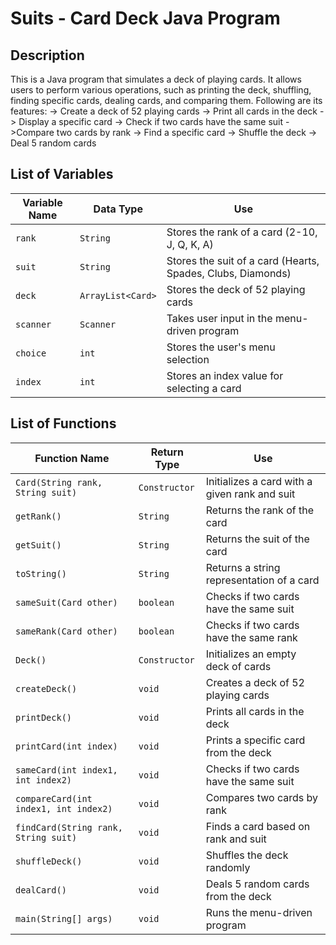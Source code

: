# Suits - Card Deck Java Program
## Description
This is a Java program that simulates a deck of playing cards. It allows users to perform various operations, such as printing the deck, shuffling, finding specific cards, dealing cards, and comparing them. Following are its features:
-> Create a deck of 52 playing cards
-> Print all cards in the deck
-> Display a specific card
-> Check if two cards have the same suit
->Compare two cards by rank
-> Find a specific card
-> Shuffle the deck
-> Deal 5 random cards

## List of Variables
| Variable Name | Data Type      | Use |
|--------------|--------------|-----|
| `rank`       | `String`      | Stores the rank of a card (2-10, J, Q, K, A) |
| `suit`       | `String`      | Stores the suit of a card (Hearts, Spades, Clubs, Diamonds) |
| `deck`       | `ArrayList<Card>` | Stores the deck of 52 playing cards |
| `scanner`    | `Scanner`     | Takes user input in the menu-driven program |
| `choice`     | `int`         | Stores the user's menu selection |
| `index`      | `int`         | Stores an index value for selecting a card |

## List of Functions
| Function Name  | Return Type   | Use |
|---------------|--------------|-----|
| `Card(String rank, String suit)` | `Constructor` | Initializes a card with a given rank and suit |
| `getRank()`   | `String`      | Returns the rank of the card |
| `getSuit()`   | `String`      | Returns the suit of the card |
| `toString()`  | `String`      | Returns a string representation of a card |
| `sameSuit(Card other)` | `boolean` | Checks if two cards have the same suit |
| `sameRank(Card other)` | `boolean` | Checks if two cards have the same rank |
| `Deck()`      | `Constructor` | Initializes an empty deck of cards |
| `createDeck()` | `void`       | Creates a deck of 52 playing cards |
| `printDeck()` | `void`       | Prints all cards in the deck |
| `printCard(int index)` | `void` | Prints a specific card from the deck |
| `sameCard(int index1, int index2)` | `void` | Checks if two cards have the same suit |
| `compareCard(int index1, int index2)` | `void` | Compares two cards by rank |
| `findCard(String rank, String suit)` | `void` | Finds a card based on rank and suit |
| `shuffleDeck()` | `void`      | Shuffles the deck randomly |
| `dealCard()`  | `void`       | Deals 5 random cards from the deck |
| `main(String[] args)` | `void` | Runs the menu-driven program |


